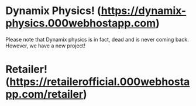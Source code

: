 # Dynamix Physics! (https://dynamix-physics.000webhostapp.com)
Please note that Dynamix physics is in fact, dead and is never coming back.
However, we have a new project!
# Retailer! (https://retailerofficial.000webhostapp.com/retailer)
